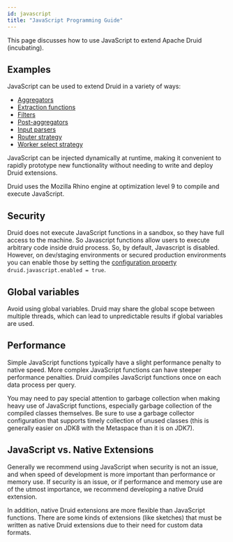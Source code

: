 ```yaml
---
id: javascript
title: "JavaScript Programming Guide"
---
```


<!--
  ~ Licensed to the Apache Software Foundation (ASF) under one
  ~ or more contributor license agreements.  See the NOTICE file
  ~ distributed with this work for additional information
  ~ regarding copyright ownership.  The ASF licenses this file
  ~ to you under the Apache License, Version 2.0 (the
  ~ "License"); you may not use this file except in compliance
  ~ with the License.  You may obtain a copy of the License at
  ~
  ~   http://www.apache.org/licenses/LICENSE-2.0
  ~
  ~ Unless required by applicable law or agreed to in writing,
  ~ software distributed under the License is distributed on an
  ~ "AS IS" BASIS, WITHOUT WARRANTIES OR CONDITIONS OF ANY
  ~ KIND, either express or implied.  See the License for the
  ~ specific language governing permissions and limitations
  ~ under the License.
  -->


This page discusses how to use JavaScript to extend Apache Druid (incubating).

## Examples

JavaScript can be used to extend Druid in a variety of ways:

- [Aggregators](../querying/aggregations.html#javascript-aggregator)
- [Extraction functions](../querying/dimensionspecs.html#javascript-extraction-function)
- [Filters](../querying/filters.html#javascript-filter)
- [Post-aggregators](../querying/post-aggregations.html#javascript-post-aggregator)
- [Input parsers](../ingestion/data-formats.html#javascript)
- [Router strategy](../development/router.html#javascript)
- [Worker select strategy](../configuration/index.html#javascript-worker-select-strategy)

JavaScript can be injected dynamically at runtime, making it convenient to rapidly prototype new functionality
without needing to write and deploy Druid extensions.

Druid uses the Mozilla Rhino engine at optimization level 9 to compile and execute JavaScript.

## Security

Druid does not execute JavaScript functions in a sandbox, so they have full access to the machine. So Javascript
functions allow users to execute arbitrary code inside druid process. So, by default, Javascript is disabled.
However, on dev/staging environments or secured production environments you can enable those by setting
the [configuration property](../configuration/index.html#javascript)
`druid.javascript.enabled = true`.

## Global variables

Avoid using global variables. Druid may share the global scope between multiple threads, which can lead to
unpredictable results if global variables are used.

## Performance

Simple JavaScript functions typically have a slight performance penalty to native speed. More complex JavaScript
functions can have steeper performance penalties. Druid compiles JavaScript functions once on each data process per query.

You may need to pay special attention to garbage collection when making heavy use of JavaScript functions, especially
garbage collection of the compiled classes themselves. Be sure to use a garbage collector configuration that supports
timely collection of unused classes (this is generally easier on JDK8 with the Metaspace than it is on JDK7).

## JavaScript vs. Native Extensions

Generally we recommend using JavaScript when security is not an issue, and when speed of development is more important
than performance or memory use. If security is an issue, or if performance and memory use are of the utmost importance,
we recommend developing a native Druid extension.

In addition, native Druid extensions are more flexible than JavaScript functions. There are some kinds of extensions
(like sketches) that must be written as native Druid extensions due to their need for custom data formats.
